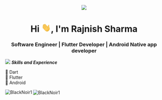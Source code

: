 <p align="center">
  <img src="https://github.com/thompsonemerson/thompsonemerson/raw/master/cover-thompson.png" height="200"/>
</p>
<h1 align="center">Hi <img src="https://raw.githubusercontent.com/ABSphreak/ABSphreak/master/gifs/Hi.gif" width="30px">, I'm Rajnish Sharma</h1>
<h3 align="center">Software Engineer | Flutter Developer | Android Native app developer</h3>



<img src="https://media.giphy.com/media/ObNTw8Uzwy6KQ/giphy.gif" width="30px">&nbsp;***Skills and Experience***

🎯 Dart<br>
📱 Flutter<br>
📱 Android<br>


<p><img align="left" src="https://github-readme-stats.vercel.app/api/top-langs?username=BlackNoir1&show_icons=true&locale=en&layout=compact" alt="BlackNoir1" /></p>

<p>&nbsp;<img align="center" src="https://github-readme-stats.vercel.app/api?username=BlackNoir1&show_icons=true&locale=en" alt="BlackNoir1" width="410" /></p>
